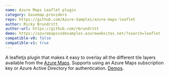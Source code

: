 ```yaml
---
name: Azure Maps Leaflet plugin
category: basemap-providers
repo: https://github.com/Azure-Samples/azure-maps-leaflet
author: Ricky Brundritt
author-url: https://github.com/rbrundritt
demo: https://azuremapscodesamples.azurewebsites.net/?search=leaflet
compatible-v0: false
compatible-v1: true
---
```


A leafletjs plugin that makes it easy to overlay all the different tile layers available from the <a href="https://azure.com/maps">Azure Maps</a>. Supports using an Azure Maps subscription key or Azure Active Directory for authentication.			<a href="https://azuremapscodesamples.azurewebsites.net/?search=leaflet">Demos</a>.

